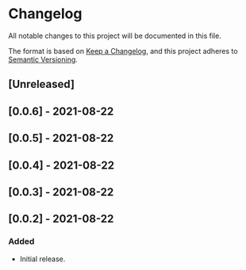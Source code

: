 # Changelog

All notable changes to this project will be documented in this file.

The format is based on [Keep a Changelog](https://keepachangelog.com/en/1.0.0/),
and this project adheres to [Semantic Versioning](https://semver.org/spec/v2.0.0.html).

## [Unreleased]

## [0.0.6] - 2021-08-22

## [0.0.5] - 2021-08-22

## [0.0.4] - 2021-08-22

## [0.0.3] - 2021-08-22

## [0.0.2] - 2021-08-22

### Added
- Initial release.
